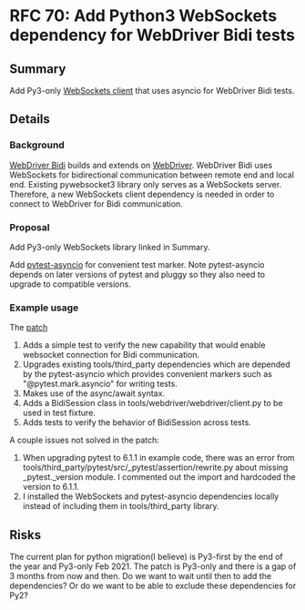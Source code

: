 # RFC 70: Add Python3 WebSockets dependency for WebDriver Bidi tests

## Summary

Add Py3-only [WebSockets client](https://github.com/aaugustin/websockets) that uses asyncio for WebDriver Bidi tests. 

## Details

### Background

[WebDriver Bidi](https://w3c.github.io/webdriver-bidi/) builds and extends on [WebDriver](https://w3c.github.io/webdriver/).
WebDriver Bidi uses WebSockets for bidirectional communication between remote end and local end.
Existing pywebsocket3 library only serves as a WebSockets server. Therefore, a new WebSockets client dependency is needed in order to connect to WebDriver for Bidi communication.  

### Proposal

Add Py3-only WebSockets library linked in Summary.

Add [pytest-asyncio](https://github.com/pytest-dev/pytest-asyncio) for convenient test marker.
Note pytest-asyncio depends on later versions of pytest and pluggy so they also need to upgrade to compatible versions.

### Example usage

The [patch](https://github.com/web-platform-tests/wpt/pull/26510) 
1. Adds a simple test to verify the new capability that would enable websocket connection for Bidi communication.
1. Upgrades existing tools/third_party dependencies which are depended by the pytest-asyncio which provides convenient markers such as
"@pytest.mark.asyncio" for writing tests.
1. Makes use of the async/await syntax.
1. Adds a BidiSession class in tools/webdriver/webdriver/client.py to be used
in test fixture.
1. Adds tests to verify the behavior of BidiSession across tests.

A couple issues not solved in the patch:

1. When upgrading pytest to 6.1.1 in example code, there was an error from tools/third_party/pytest/src/_pytest/assertion/rewrite.py
about missing _pytest._version module.
I commented out the import and hardcoded the version to 6.1.1.
1. I installed the WebSockets and pytest-asyncio dependencies locally instead of including them in tools/third_party library.

## Risks

The current plan for python migration(I believe) is Py3-first by the end of the year and Py3-only Feb 2021.
The patch is Py3-only and there is a gap of 3 months from now and then.
Do we want to wait until then to add the dependencies?
Or do we want to be able to exclude these dependencies for Py2?